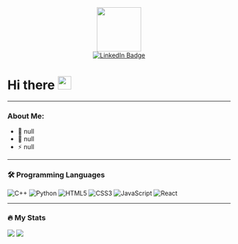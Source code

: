<div id="header" align="center">
  <img src="https://media.giphy.com/media/JqmupuTVZYaQX5s094/giphy.gif" width="100"/>
</div>

<div id="badges" align="center">
  <a href="https://www.linkedin.com/in/caleb-wagner-ba4547240/">
    <img src="https://img.shields.io/badge/LinkedIn-blue?style=for-the-badge&logo=linkedin&logoColor=white" alt="LinkedIn Badge"/>
  </a>
</div>

<!-- Profile view counter
<img src="https://komarev.com/ghpvc/?username=CypherSoldier&style=flat-square&color=blue" alt=""/> -->

<h1>
  Hi there
  <img src="https://media.giphy.com/media/hvRJCLFzcasrR4ia7z/giphy.gif" width="30px"/>
</h1>

---

### About Me:
- :telescope: null
- :seedling: null
- :zap: null

---

### :hammer_and_wrench: Programming Languages
<div>
  <img alt="C++" src="https://img.shields.io/badge/c++-%2300599C.svg?style=for-the-badge&logo=c%2B%2B&logoColor=white"/>
  <img alt="Python" src="https://img.shields.io/badge/python-3670A0?style=for-the-badge&logo=python&logoColor=ffdd54"/>
  <img alt="HTML5" src="https://img.shields.io/badge/html5-%23E34F26.svg?style=for-the-badge&logo=html5&logoColor=white"/>
  <img alt="CSS3" src="https://img.shields.io/badge/css3-%231572B6.svg?style=for-the-badge&logo=css3&logoColor=white"/>
  <img alt="JavaScript" src="https://img.shields.io/badge/javascript-%23323330.svg?style=for-the-badge&logo=javascript&logoColor=%23F7DF1E"/>
  <img alt="React" src="https://img.shields.io/badge/react-%2320232a.svg?style=for-the-badge&logo=react&logoColor=%2361DAFB"/>
</div>

---

### :fire: My Stats

<img src="https://github-readme-streak-stats.herokuapp.com/?user=CypherSoldier">
<img src="https://github-readme-stats.vercel.app/api/top-langs/?username=CypherSoldier&layout=compact&theme=vision-friendly-dark)](https://github.com/anuraghazra/github-readme-stats)">


<!--
**CypherSoldier/CypherSoldier** is a ✨ _special_ ✨ repository because its `README.md` (this file) appears on your GitHub profile.

Here are some ideas to get you started:

- 🔭 I’m currently working on ...
- 🌱 I’m currently learning ...
- 👯 I’m looking to collaborate on ...
- 🤔 I’m looking for help with ...
- 💬 Ask me about ...
- 📫 How to reach me: ...
- 😄 Pronouns: ...
- ⚡ Fun fact: ...
-->

